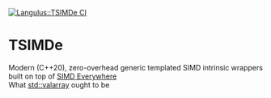 [![Langulus::TSIMDe CI](https://github.com/Langulus/T-SIMDe/actions/workflows/ci.yml/badge.svg)](https://github.com/Langulus/T-SIMDe/actions/workflows/ci.yml)
# TSIMDe
Modern (C++20), zero-overhead generic templated SIMD intrinsic wrappers built on top of [SIMD Everywhere](https://github.com/simd-everywhere/simde)  
What [std::valarray](https://en.cppreference.com/w/cpp/numeric/valarray) ought to be
